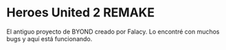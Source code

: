 # Heroes United 2 REMAKE
El antiguo proyecto de BYOND creado por Falacy. Lo encontré con muchos bugs y aquí está funcionando.
